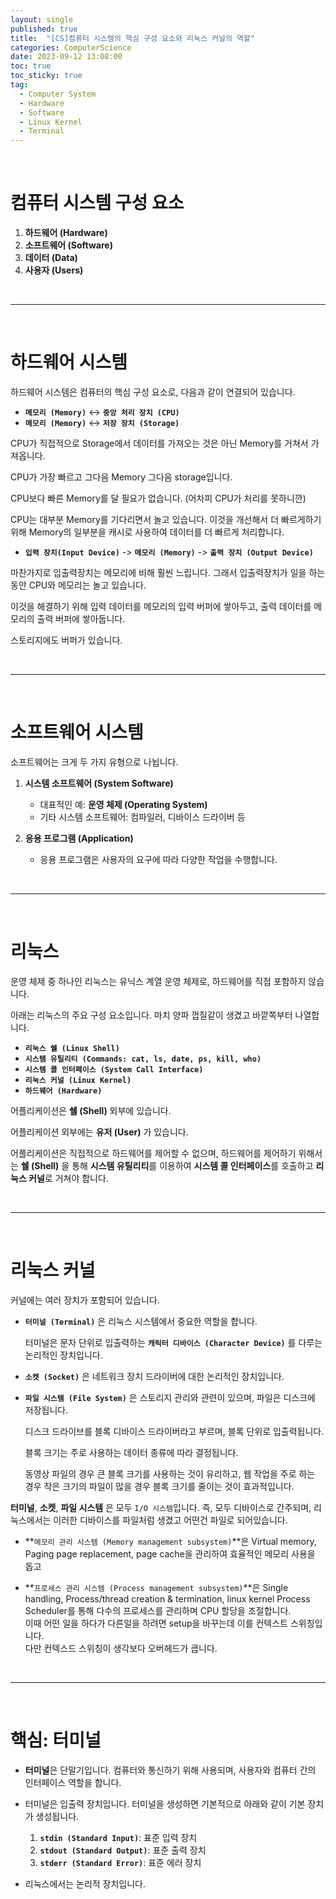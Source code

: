 ```yaml
---
layout: single
published: true
title:  "[CS]컴퓨터 시스템의 핵심 구성 요소와 리눅스 커널의 역할"
categories: ComputerScience
date: 2023-09-12 13:08:00
toc: true
toc_sticky: true
tag:   
  - Computer System
  - Hardware
  - Software
  - Linux Kernel
  - Terminal
---
```


<br>

# 컴퓨터 시스템 구성 요소

1. **하드웨어 (Hardware)**
2. **소프트웨어 (Software)**
3. **데이터 (Data)**
4. **사용자 (Users)**

<br>

---
<br>

# 하드웨어 시스템

하드웨어 시스템은 컴퓨터의 핵심 구성 요소로, 다음과 같이 연결되어 있습니다.

   - **`메모리 (Memory)`** ↔ **`중앙 처리 장치 (CPU)`**
   - **`메모리 (Memory)`** ↔ **`저장 장치 (Storage)`**


CPU가 직접적으로 Storage에서 데이터를 가져오는 것은 아닌 Memory를 거쳐서 가져옵니다.

CPU가 가장 빠르고 그다음 Memory 그다음 storage입니다.

CPU보다 빠른 Memory를 달 필요가 없습니다. (어차피 CPU가 처리를 못하니깐)

CPU는 대부분 Memory를 기다리면서 놀고 있습니다. 이것을 개선해서 더 빠르게하기 위해 Memory의 일부분을 캐시로 사용하여 데이터를 더 빠르게 처리합니다. 


   - **`입력 장치(Input Device)`** -> **`메모리 (Memory)`** -> **`출력 장치 (Output Device)`**

마찬가지로 입출력장치는 메모리에 비해 훨씬 느립니다. 그래서 입출력장치가 일을 하는동안 CPU와 메모리는 놀고 있습니다.

이것을 해결하기 위해 입력 데이터를 메모리의 입력 버퍼에 쌓아두고, 출력 데이터를 메모리의 출력 버퍼에 쌓아둡니다.

스토리지에도 버퍼가 있습니다.

<br>

---
<br>

# 소프트웨어 시스템

소프트웨어는 크게 두 가지 유형으로 나뉩니다.

1. **시스템 소프트웨어 (System Software)**
   - 대표적인 예: **운영 체제 (Operating System)**
   - 기타 시스템 소프트웨어: 컴파일러, 디바이스 드라이버 등

2. **응용 프로그램 (Application)**
   - 응용 프로그램은 사용자의 요구에 따라 다양한 작업을 수행합니다.

<br>

---
<br>


# 리눅스

운영 체제 중 하나인 리눅스는 유닉스 계열 운영 체제로, 하드웨어를 직접 포함하지 않습니다. 

아래는 리눅스의 주요 구성 요소입니다. 마치 양파 껍질같이 생겼고 바깥쪽부터 나열합니다.
  
- **`리눅스 쉘 (Linux Shell)`**  
- **`시스템 유틸리티 (Commands: cat, ls, date, ps, kill, who)`**  
- **`시스템 콜 인터페이스 (System Call Interface)`**  
- **`리눅스 커널 (Linux Kernel)`**  
- **`하드웨어 (Hardware)`**  

 어플리케이션은 **쉘 (Shell)** 외부에 있습니다.

 어플리케이션 외부에는 **유저 (User)** 가 있습니다.

어플리케이션은 직접적으로 하드웨어를 제어할 수 없으며, 하드웨어를 제어하기 위해서는 **쉘 (Shell)** 을 통해 **시스템 유틸리티**를 이용하여 **시스템 콜 인터페이스**를 호출하고 **리눅스 커널**로 거쳐야 합니다.

<br>

---
<br>


# 리눅스 커널

커널에는 여러 장치가 포함되어 있습니다.

- **`터미널 (Terminal)`** 은 리눅스 시스템에서 중요한 역할을 합니다.

   터미널은 문자 단위로 입출력하는 **`캐릭터 디바이스 (Character Device)`** 를 다루는 논리적인 장치입니다.


- **`소켓 (Socket)`** 은 네트워크 장치 드라이버에 대한 논리적인 장치입니다.
  

- **`파일 시스템 (File System)`** 은 스토리지 관리와 관련이 있으며, 파일은 디스크에 저장됩니다.  
  
  디스크 드라이브를 블록 디바이스 드라이버라고 부르며, 블록 단위로 입출력됩니다.   

  블록 크기는 주로 사용하는 데이터 종류에 따라 결정됩니다.  

  동영상 파일의 경우 큰 블록 크기를 사용하는 것이 유리하고, 웹 작업을 주로 하는 경우 작은 크기의 파일이 많을 경우 블록 크기를 줄이는 것이 효과적입니다.  


**터미널**, **소켓**, **파일 시스템** 은 모두 `I/O 시스템`입니다. 즉, 모두 디바이스로 간주되며, 리눅스에서는 이러한 디바이스를 파일처럼 생겼고 어떤건 파일로 되어있습니다.

- **`메모리 관리 시스템 (Memory management subsystem)`**은 Virtual memory, Paging page replacement, page cache을 관리하여 효율적인 메모리 사용을 돕고

- **`프로세스 관리 시스템 (Process management subsystem)`**은 Single handling, Process/thread creation & termination, linux kernel Process Scheduler를 통해 다수의 프로세스를 관리하며 CPU 할당을 조절합니다.  
이때 어떤 일을 하다가 다른일을 하려면 setup을 바꾸는데 이를 컨텍스트 스위칭입니다.  
다만 컨텍스드 스위칭이 생각보다 오버헤드가 큽니다.


<br>

---
<br>


# 핵심: 터미널

- **터미널**은 단말기입니다. 컴퓨터와 통신하기 위해 사용되며, 사용자와 컴퓨터 간의 인터페이스 역할을 합니다.  

- 터미널은 입출력 장치입니다.
터미널을 생성하면 기본적으로 아래와 같이 기본 장치가 생성됩니다.
  1. **`stdin (Standard Input)`**: 표준 입력 장치
  2. **`stdout (Standard Output)`**: 표준 출력 장치
  3. **`stderr (Standard Error)`**: 표준 에러 장치

- 리눅스에서는 논리적 장치입니다.






